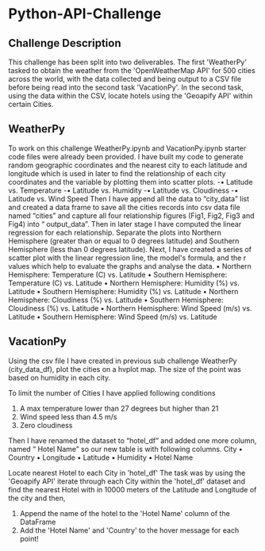 # Python-API-Challenge
## Challenge Description
This challenge has been split into two deliverables. The first 'WeatherPy' tasked to obtain the weather from the 'OpenWeatherMap API' for 500 cities across the world, with the data collected and being output to a CSV file before being read into the second task 'VacationPy'. In the second task, using the data within the CSV, locate hotels using the 'Geoapify API' within certain Cities.
## WeatherPy
To work on this challenge WeatherPy.ipynb and VacationPy.ipynb starter code files were already been provided. I have built my code to generate random geographic coordinates and the nearest city to each latitude and longitude which is used in later to find the relationship of each city coordinates and the variable by plotting them into scatter plots.
-•	Latitude vs. Temperature
-•	Latitude vs. Humidity
-•	Latitude vs. Cloudiness
-•	Latitude vs. Wind Speed
Then I have append all the data to “city_data” list and created a data frame to save all the cities  records into csv data file named “cities” and capture all four relationship figures (Fig1, Fig2, Fig3 and Fig4)  into “ output_data”. 
Then in later stage I have computed the linear regression for each relationship. Separate the plots into Northern Hemisphere (greater than or equal to 0 degrees latitude) and Southern Hemisphere (less than 0 degrees latitude). 
Next, I have created a series of scatter plot with the linear regression line, the model's formula, and the r values which help to evaluate the graphs and analyse the data. 
•	Northern Hemisphere: Temperature (C) vs. Latitude
•	Southern Hemisphere: Temperature (C) vs. Latitude
•	Northern Hemisphere: Humidity (%) vs. Latitude
•	Southern Hemisphere: Humidity (%) vs. Latitude
•	Northern Hemisphere: Cloudiness (%) vs. Latitude
•	Southern Hemisphere: Cloudiness (%) vs. Latitude
•	Northern Hemisphere: Wind Speed (m/s) vs. Latitude
•	Southern Hemisphere: Wind Speed (m/s) vs. Latitude
## VacationPy
Using the csv file I have created in previous sub challenge WeatherPy (city_data_df), plot the cities on a hvplot map. The size of the point was based on humidity in each city.

To limit the number of Cities I have applied following conditions 
1.	A max temperature lower than 27 degrees but higher than 21
2.	Wind speed less than 4.5 m/s
3.	Zero cloudiness

Then I have renamed the dataset to “hotel_df” and added one more column, named “ Hotel Name” so our new table is with following columns.
  City
•	Country
•	Longitude
•	Latitude
•	Humidity
•	Hotel Name

Locate nearest Hotel to each City in 'hotel_df'
The task was by using the 'Geoapify API' iterate through each City within the 'hotel_df' dataset and find the nearest Hotel with in 10000 meters of the Latitude and Longitude of the city and then, 
1.	Append the name of the hotel to the 'Hotel Name' column of the DataFrame
2.	Add the 'Hotel Name' and 'Country' to the hover message for each point!
